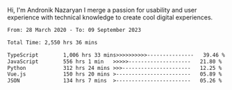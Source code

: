 Hi, I'm Andronik Nazaryan
I merge a passion for usability and user experience with technical knowledge to create cool digital experiences.


<!--START_SECTION:waka-->

```txt
From: 28 March 2020 - To: 09 September 2023

Total Time: 2,550 hrs 36 mins

TypeScript        1,006 hrs 33 mins>>>>>>>>>>---------------   39.46 %
JavaScript        556 hrs 1 min   >>>>>--------------------   21.80 %
Python            312 hrs 24 mins >>>----------------------   12.25 %
Vue.js            150 hrs 20 mins >------------------------   05.89 %
JSON              134 hrs 7 mins  >------------------------   05.26 %
```

<!--END_SECTION:waka-->
